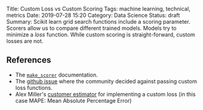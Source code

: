 Title: Custom Loss vs Custom Scoring 
Tags: machine learning, technical, metrics
Date: 2019-07-28 15:20
Category: Data Science
Status: draft
Summary: Scikit learn grid search functions include a scoring parameter. Scorers allow us to compare different trained models. Models try to minimize a _loss_ function. While custom scoring is straight-forward, custom losses are not.



## References

* The [`make_scorer`](https://scikit-learn.org/stable/modules/generated/sklearn.metrics.make_scorer.html) documentation.
* The [github issue](https://github.com/scikit-learn/scikit-learn/issues/1701) where the community decided against passing custom loss functions.
* Alex Miller's [customer estimator](https://alex.miller.im/posts/linear-model-custom-loss-function-regularization-python/) for implementing a custom loss (in this case MAPE: Mean Absolute Percentage Error)


